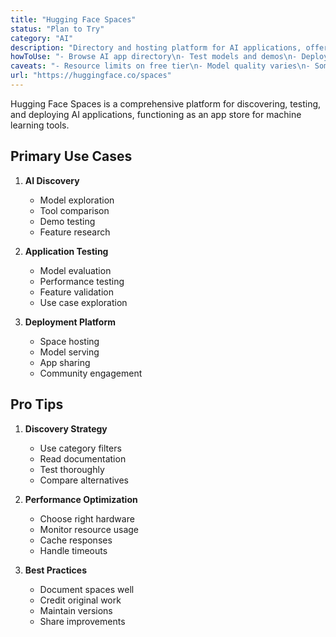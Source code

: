 ```yaml
---
title: "Hugging Face Spaces"
status: "Plan to Try"
category: "AI"
description: "Directory and hosting platform for AI applications, offering a searchable collection of community-built models, demos, and tools with easy deployment"
howToUse: "- Browse AI app directory\n- Test models and demos\n- Deploy your own spaces\n- Share with community\n- Integrate with other tools"
caveats: "- Resource limits on free tier\n- Model quality varies\n- Some apps need GPU\n- Performance depends on load"
url: "https://huggingface.co/spaces"
---
```


Hugging Face Spaces is a comprehensive platform for discovering, testing, and deploying AI applications, functioning as an app store for machine learning tools.

## Primary Use Cases

1. **AI Discovery**
   - Model exploration
   - Tool comparison
   - Demo testing
   - Feature research

2. **Application Testing**
   - Model evaluation
   - Performance testing
   - Feature validation
   - Use case exploration

3. **Deployment Platform**
   - Space hosting
   - Model serving
   - App sharing
   - Community engagement

## Pro Tips

1. **Discovery Strategy**
   - Use category filters
   - Read documentation
   - Test thoroughly
   - Compare alternatives

2. **Performance Optimization**
   - Choose right hardware
   - Monitor resource usage
   - Cache responses
   - Handle timeouts

3. **Best Practices**
   - Document spaces well
   - Credit original work
   - Maintain versions
   - Share improvements 